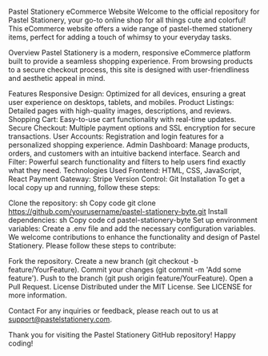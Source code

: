 Pastel Stationery eCommerce Website
Welcome to the official repository for Pastel Stationery, your go-to online shop for all things cute and colorful! This eCommerce website offers a wide range of pastel-themed stationery items, perfect for adding a touch of whimsy to your everyday tasks.

Overview
Pastel Stationery is a modern, responsive eCommerce platform built to provide a seamless shopping experience. From browsing products to a secure checkout process, this site is designed with user-friendliness and aesthetic appeal in mind.

Features
Responsive Design: Optimized for all devices, ensuring a great user experience on desktops, tablets, and mobiles.
Product Listings: Detailed pages with high-quality images, descriptions, and reviews.
Shopping Cart: Easy-to-use cart functionality with real-time updates.
Secure Checkout: Multiple payment options and SSL encryption for secure transactions.
User Accounts: Registration and login features for a personalized shopping experience.
Admin Dashboard: Manage products, orders, and customers with an intuitive backend interface.
Search and Filter: Powerful search functionality and filters to help users find exactly what they need.
Technologies Used
Frontend: HTML, CSS, JavaScript, React
Payment Gateway: Stripe
Version Control: Git
Installation
To get a local copy up and running, follow these steps:

Clone the repository:
sh
Copy code
git clone https://github.com/yourusername/pastel-stationery-byte.git
Install dependencies:
sh
Copy code
cd pastel-stationery-byte
Set up environment variables: Create a .env file and add the necessary configuration variables.
We welcome contributions to enhance the functionality and design of Pastel Stationery. Please follow these steps to contribute:

Fork the repository.
Create a new branch (git checkout -b feature/YourFeature).
Commit your changes (git commit -m 'Add some feature').
Push to the branch (git push origin feature/YourFeature).
Open a Pull Request.
License
Distributed under the MIT License. See LICENSE for more information.

Contact
For any inquiries or feedback, please reach out to us at support@pastelstationery.com.

Thank you for visiting the Pastel Stationery GitHub repository! Happy coding!

